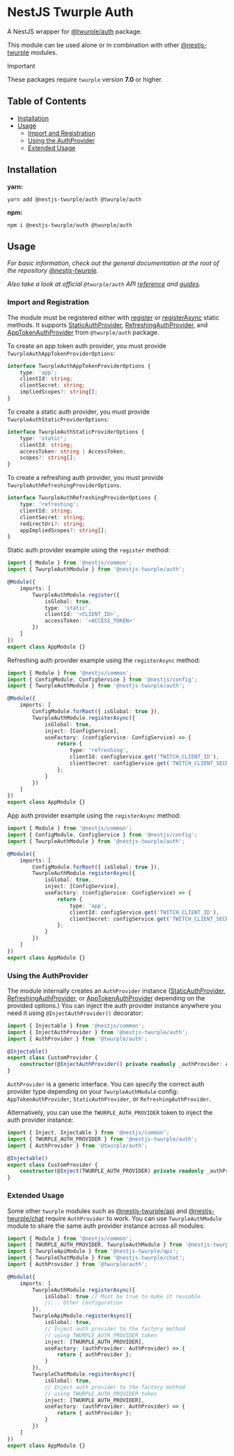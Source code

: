 # NestJS Twurple Auth

A NestJS wrapper for [@twurple/auth](https://github.com/twurple/twurple/tree/main/packages/auth) package.

This module can be used alone or in combination with other [@nestjs-twurple](https://github.com/stimulcross/nestjs-twurple) modules.

> [!IMPORTANT]
> These packages require `twurple` version **7.0** or higher.

## Table of Contents

-   [Installation](#installation)
-   [Usage](#usage)
    -   [Import and Registration](#import-and-registration)
    -   [Using the AuthProvider](#using-the-authprovider)
    -   [Extended Usage](#extended-usage)

## Installation

**yarn:**

```
yarn add @nestjs-twurple/auth @twurple/auth
```

**npm:**

```
npm i @nestjs-twurple/auth @twurple/auth
```

## Usage

_For basic information, check out the general documentation at the root of the repository [@nestjs-twurple](https://github.com/stimulcross/nestjs-twurple)._

_Also take a look at official `@twurple/auth` API [reference](https://twurple.js.org/reference/auth) and [guides](https://twurple.js.org/docs/auth)._

### Import and Registration

The module must be registered either with [register](https://github.com/stimulcross/nestjs-twurple#sync-module-configuration) or [registerAsync](https://github.com/stimulcross/nestjs-twurple#async-module-configuration) static methods. It supports [StaticAuthProvider](https://twurple.js.org/reference/auth/classes/StaticAuthProvider.html), [RefreshingAuthProvider](https://twurple.js.org/reference/auth/classes/RefreshingAuthProvider.html), and [AppTokenAuthProvider](https://twurple.js.org/reference/auth/classes/AppTokenAuthProvider.html) from `@twurple/auth` package.

To create an app token auth provider, you must provide `TwurpleAuthAppTokenProviderOptions`:

```ts
interface TwurpleAuthAppTokenProviderOptions {
	type: 'app';
	clientId: string;
	clientSecret: string;
	impliedScopes?: string[];
}
```

To create a static auth provider, you must provide `TwurpleAuthStaticProviderOptions`:

```ts
interface TwurpleAuthStaticProviderOptions {
	type: 'static';
	clientId: string;
	accessToken: string | AccessToken;
	scopes?: string[];
}
```

To create a refreshing auth provider, you must provide `TwurpleAuthRefreshingProviderOptions`.

```ts
interface TwurpleAuthRefreshingProviderOptions {
	type: 'refreshing';
	clientId: string;
	clientSecret: string;
	redirectUri?: string;
	appImpliedScopes?: string[];
}
```

Static auth provider example using the `register` method:

```ts
import { Module } from '@nestjs/common';
import { TwurpleAuthModule } from '@nestjs-twurple/auth';

@Module({
	imports: [
		TwurpleAuthModule.register({
			isGlobal: true,
			type: 'static',
			clientId: '<CLIENT_ID>',
			accessToken: '<ACCESS_TOKEN>'
		})
	]
})
export class AppModule {}
```

Refreshing auth provider example using the `registerAsync` method:

```ts
import { Module } from '@nestjs/common';
import { ConfigModule, ConfigService } from '@nestjs/config';
import { TwurpleAuthModule } from '@nestjs-twurple/auth';

@Module({
	imports: [
		ConfigModule.forRoot({ isGlobal: true }),
		TwurpleAuthModule.registerAsync({
			isGlobal: true,
			inject: [ConfigService],
			useFactory: (configService: ConfigService) => {
				return {
					type: 'refreshing',
					clientId: configService.get('TWITCH_CLIENT_ID'),
					clientSecret: configService.get('TWITCH_CLIENT_SECRET')
				};
			}
		})
	]
})
export class AppModule {}
```

App auth provider example using the `registerAsync` method:

```ts
import { Module } from '@nestjs/common';
import { ConfigModule, ConfigService } from '@nestjs/config';
import { TwurpleAuthModule } from '@nestjs-twurple/auth';

@Module({
	imports: [
		ConfigModule.forRoot({ isGlobal: true }),
		TwurpleAuthModule.registerAsync({
			isGlobal: true,
			inject: [ConfigService],
			useFactory: (configService: ConfigService) => {
				return {
					type: 'app',
					clientId: configService.get('TWITCH_CLIENT_ID'),
					clientSecret: configService.get('TWITCH_CLIENT_SECRET')
				};
			}
		})
	]
})
export class AppModule {}
```

### Using the AuthProvider

The module internally creates an `AuthProvider` instance ([StaticAuthProvider](https://twurple.js.org/reference/auth/classes/StaticAuthProvider.html), [RefreshingAuthProvider](https://twurple.js.org/reference/auth/classes/RefreshingAuthProvider.html), or [AppTokenAuthProvider](https://twurple.js.org/reference/auth/classes/AppTokenAuthProvider.html) depending on the provided options.) You can inject the auth provider instance anywhere you need it using `@InjectAuthProvider()` decorator:

```ts
import { Injectable } from '@nestjs/common';
import { InjectAuthProvider } from '@nestjs-twurple/auth';
import { AuthProvider } from '@twurple/auth';

@Injectable()
export class CustomProvider {
	constructor(@InjectAuthProvider() private readonly _authProvider: AuthProvider) {}
}
```

`AuthProvider` is a generic interface. You can specify the correct auth provider type depending on your `TwurpleAuthModule` config: `AppTokenAuthProvider`, `StaticAuthProvider`, or `RefreshingAuthProvider`.

Alternatively, you can use the `TWURPLE_AUTH_PROVIDER` token to inject the auth provider instance:

```ts
import { Inject, Injectable } from '@nestjs/common';
import { TWURPLE_AUTH_PROVIDER } from '@nestjs-twurple/auth';
import { AuthProvider } from '@twurple/auth';

@Injectable()
export class CustomProvider {
	constructor(@Inject(TWURPLE_AUTH_PROVIDER) private readonly _authProvider: AuthProvider) {}
}
```

### Extended Usage

Some other `twurple` modules such as [@nestjs-twurple/api](https://github.com/stimulcross/nestjs-twurple/tree/main/packages/api) and [@nestjs-twurple/chat](https://github.com/stimulcross/nestjs-twurple/tree/main/packages/chat) require `AuthProvider` to work. You can use `TwurpleAuthModule` module to share the same auth provider instance across all modules:

```ts
import { Module } from '@nestjs/common';
import { TWURPLE_AUTH_PROVIDER, TwurpleAuthModule } from '@nestjs-twurple/auth';
import { TwurpleApiModule } from '@nestjs-twurple/api';
import { TwurpleChatModule } from '@nestjs-twurple/chat';
import { AuthProvider } from '@twurple/auth';

@Module({
	imports: [
		TwurpleAuthModule.registerAsync({
			isGlobal: true // Must be true to make it reusable
			//... Other configuration
		}),
		TwurpleApiModule.registerAsync({
			isGlobal: true,
			// Inject auth provider to the factory method
			// using TWURPLE_AUTH_PROVIDER token
			inject: [TWURPLE_AUTH_PROVIDER],
			useFactory: (authProvider: AuthProvider) => {
				return { authProvider };
			}
		}),
		TwurpleChatModule.registerAsync({
			isGlobal: true,
			// Inject auth provider to the factory method
			// using TWURPLE_AUTH_PROVIDER token
			inject: [TWURPLE_AUTH_PROVIDER],
			useFactory: (authProvider: AuthProvider) => {
				return { authProvider };
			}
		})
	]
})
export class AppModule {}
```
